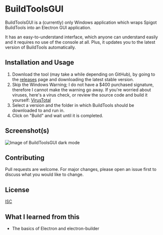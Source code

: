 # BuildToolsGUI

BuildToolsGUI is a (currently) only Windows application which wraps Spigot BuildTools into an Electron GUI application.

It has an easy-to-understand interface, which anyone can understand easily and it requires no use of the console at all. Plus, it updates you to the latest version of BuildTools automatically.

## Installation and Usage

1. Download the tool (may take a while depending on GitHub), by going to the [releases](https://github.com/MoaufmKlo/BuildToolsGUI/releases) page and downloading the latest stable version.
2. Skip the Windows Warning; I do not have a $400 purchased signature, therefore I cannot make the warning go away. If you're worried about viruses, here's a virus check, or review the source code and build it yourself: [VirusTotal](https://www.virustotal.com/gui/file/0475550837045cf8353d183d08709926ee1ca1f8f1a00644fcbb47c44b44c136/detection)
3. Select a version and the folder in which BuildTools should be downloaded to and run in.
4. Click on "Build" and wait until it is completed.

## Screenshot(s)

![Image of BuildToolsGUI dark mode](https://i.imgur.com/QqkOR8z.png)

## Contributing

Pull requests are welcome. For major changes, please open an issue first to discuss what you would like to change.

## License

[ISC](https://choosealicense.com/licenses/isc/)

## What I learned from this

- The basics of Electron and electron-builder
